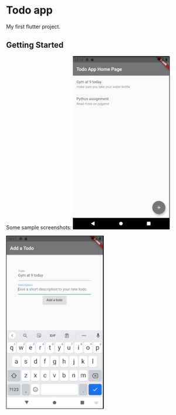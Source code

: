 # Todo app

My first flutter project.

## Getting Started

Some sample screenshots:
![](images/1.PNG)


![](images/2.PNG)
